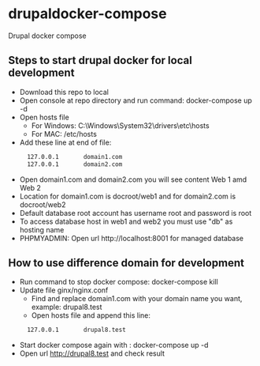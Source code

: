 # drupaldocker-compose
Drupal docker compose 

## Steps to start drupal docker for local development

- Download this repo to local
- Open console at repo directory and run command: docker-compose up -d
- Open hosts file
    * For Windows: C:\Windows\System32\drivers\etc\hosts
    * For MAC: /etc/hosts
- Add these line at end of file:
    ```bash
      127.0.0.1       domain1.com
      127.0.0.1       domain2.com
    ```
- Open domain1.com and domain2.com you will see content Web 1 amd Web 2
- Location for domain1.com is docroot/web1 and for domain2.com is docroot/web2
- Default database root account has username root and password is root
- To access database host in web1 and web2 you must use "db" as hosting name
- PHPMYADMIN: Open url http://localhost:8001 for managed database

## How to use difference domain for development

- Run command to stop docker compose: docker-compose kill
- Update file ginx/nginx.conf
    * Find and replace domain1.com with your domain name you want, example: drupal8.test
    * Open hosts file and append this line:
    ```bash
      127.0.0.1       drupal8.test
    ```
- Start docker compose again with : docker-compose up -d
- Open url http://drupal8.test and check result